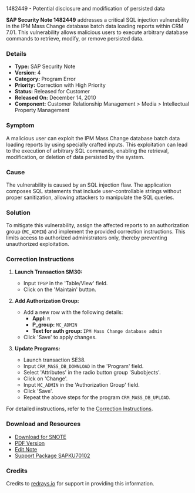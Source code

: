 1482449 - Potential disclosure and modification of persisted data

**SAP Security Note 1482449** addresses a critical SQL injection vulnerability in the IPM Mass Change database batch data loading reports within CRM 7.01. This vulnerability allows malicious users to execute arbitrary database commands to retrieve, modify, or remove persisted data.

### **Details**

- **Type:** SAP Security Note
- **Version:** 4
- **Category:** Program Error
- **Priority:** Correction with High Priority
- **Status:** Released for Customer
- **Released On:** December 14, 2010
- **Component:** Customer Relationship Management > Media > Intellectual Property Management

### **Symptom**

A malicious user can exploit the IPM Mass Change database batch data loading reports by using specially crafted inputs. This exploitation can lead to the execution of arbitrary SQL commands, enabling the retrieval, modification, or deletion of data persisted by the system.

### **Cause**

The vulnerability is caused by an SQL injection flaw. The application composes SQL statements that include user-controllable strings without proper sanitization, allowing attackers to manipulate the SQL queries.

### **Solution**

To mitigate this vulnerability, assign the affected reports to an authorization group (`MC_ADMIN`) and implement the provided correction instructions. This limits access to authorized administrators only, thereby preventing unauthorized exploitation.

### **Correction Instructions**

1. **Launch Transaction SM30:**
   - Input `TPGP` in the 'Table/View' field.
   - Click on the 'Maintain' button.
  
2. **Add Authorization Group:**
   - Add a new row with the following details:
     - **Appl:** `R`
     - **P_group:** `MC_ADMIN`
     - **Text for auth group:** `IPM Mass Change database admin`
   - Click 'Save' to apply changes.
  
3. **Update Programs:**
   - Launch transaction SE38.
   - Input `CRM_MASS_DB_DOWNLOAD` in the 'Program' field.
   - Select 'Attributes' in the radio button group 'Subobjects'.
   - Click on 'Change'.
   - Input `MC_ADMIN` in the 'Authorization Group' field.
   - Click 'Save'.
   - Repeat the above steps for the program `CRM_MASS_DB_UPLOAD`.

For detailed instructions, refer to the [Correction Instructions](https://me.sap.com/corrins/0001482449/63).

### **Download and Resources**

- [Download for SNOTE](https://notesdownloads.sap.com/note/0040000008771312017)
- [PDF Version](https://userapps.support.sap.com/sap/support/sfm/notes/print/0001482449?language=en-US&token=CC1D66FA817C2100C6D1F840D3D881F2)
- [Edit Note](https://me.sap.com/sap/support/notes/edit/0001482449)
- [Support Package SAPKU70102](https://me.sap.com/supportpackage/SAPKU70102)

### **Credits**

Credits to [redrays.io](https://redrays.io) for support in providing this information.